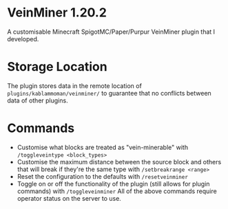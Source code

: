 # VeinMiner 1.20.2
A customisable Minecraft SpigotMC/Paper/Purpur VeinMiner plugin that I developed.
# Storage Location
The plugin stores data in the remote location of `plugins/kablammoman/veinminer/` to guarantee that no conflicts between data of other plugins.
# Commands
- Customise what blocks are treated as "vein-minerable" with `/toggleveintype <block_types>`
- Customise the maximum distance between the source block and others that will break if they're the same type with `/setbreakrange <range>`
- Reset the configuration to the defaults with `/resetveinminer`
- Toggle on or off the functionality of the plugin (still allows for plugin commands) with `/toggleveinminer`
All of the above commands require operator status on the server to use.
